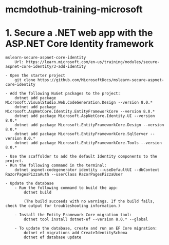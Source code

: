 # mcmdothub-training-microsoft

# 1. Secure a .NET web app with the ASP.NET Core Identity framework 

	mslearn-secure-aspnet-core-identity
		Url: https://learn.microsoft.com/en-us/training/modules/secure-aspnet-core-identity/3-add-identity

	- Open the starter project
		git clone https://github.com/MicrosoftDocs/mslearn-secure-aspnet-core-identity
	
	- Add the following NuGet packages to the project:
		dotnet add package Microsoft.VisualStudio.Web.CodeGeneration.Design --version 8.0.*
		dotnet add package Microsoft.AspNetCore.Identity.EntityFrameworkCore --version 8.0.*
		dotnet add package Microsoft.AspNetCore.Identity.UI --version 8.0.*
		dotnet add package Microsoft.EntityFrameworkCore.Design --version 8.0.*
		dotnet add package Microsoft.EntityFrameworkCore.SqlServer --version 8.0.*
		dotnet add package Microsoft.EntityFrameworkCore.Tools --version 8.0.*
		
	- Use the scaffolder to add the default Identity components to the project. 
	- Run the following command in the terminal:
		dotnet aspnet-codegenerator identity --useDefaultUI --dbContext RazorPagesPizzaAuth --userClass RazorPagesPizzaUser
		
	- Update the database
		- Run the following command to build the app:
			dotnet build		
			
			(The build succeeds with no warnings. If the build fails, check the output for troubleshooting information.)
			
		- Install the Entity Framework Core migration tool:
			dotnet tool install dotnet-ef --version 8.0.* --global
		
		- To update the database, create and run an EF Core migration:
			dotnet ef migrations add CreateIdentitySchema
			dotnet ef database update